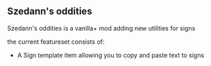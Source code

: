## Szedann's oddities
Szedann's oddities is a vanilla+ mod adding new utilities for signs

the current featureset consists of:
- A Sign template item allowing you to copy and paste text to signs
